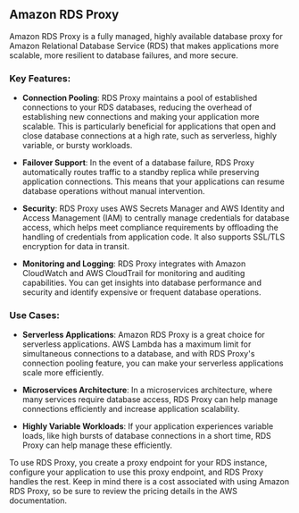 ## Amazon RDS Proxy

Amazon RDS Proxy is a fully managed, highly available database proxy for Amazon Relational Database Service (RDS) that makes applications more scalable, more resilient to database failures, and more secure.

### Key Features:

- **Connection Pooling**: RDS Proxy maintains a pool of established connections to your RDS databases, reducing the overhead of establishing new connections and making your application more scalable. This is particularly beneficial for applications that open and close database connections at a high rate, such as serverless, highly variable, or bursty workloads.

- **Failover Support**: In the event of a database failure, RDS Proxy automatically routes traffic to a standby replica while preserving application connections. This means that your applications can resume database operations without manual intervention.

- **Security**: RDS Proxy uses AWS Secrets Manager and AWS Identity and Access Management (IAM) to centrally manage credentials for database access, which helps meet compliance requirements by offloading the handling of credentials from application code. It also supports SSL/TLS encryption for data in transit.

- **Monitoring and Logging**: RDS Proxy integrates with Amazon CloudWatch and AWS CloudTrail for monitoring and auditing capabilities. You can get insights into database performance and security and identify expensive or frequent database operations.

### Use Cases:

- **Serverless Applications**: Amazon RDS Proxy is a great choice for serverless applications. AWS Lambda has a maximum limit for simultaneous connections to a database, and with RDS Proxy's connection pooling feature, you can make your serverless applications scale more efficiently.

- **Microservices Architecture**: In a microservices architecture, where many services require database access, RDS Proxy can help manage connections efficiently and increase application scalability.

- **Highly Variable Workloads**: If your application experiences variable loads, like high bursts of database connections in a short time, RDS Proxy can help manage these efficiently.

To use RDS Proxy, you create a proxy endpoint for your RDS instance, configure your application to use this proxy endpoint, and RDS Proxy handles the rest. Keep in mind there is a cost associated with using Amazon RDS Proxy, so be sure to review the pricing details in the AWS documentation.